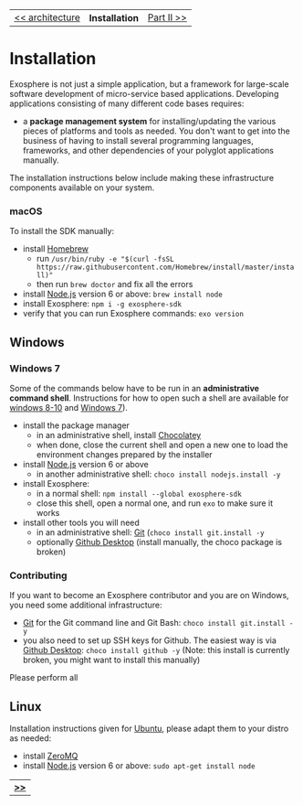 <table>
  <tr>
    <td><a href="02_architecture.md">&lt;&lt; architecture</a></td>
    <th>Installation</th>
    <td><a href="../part_2/readme.md">Part II &gt;&gt;</a></td>
  </tr>
</table>


# Installation

Exosphere is not just a simple application,
but a framework for large-scale software development of micro-service based applications.
Developing applications consisting of many different code bases requires:
* a __package management system__ for installing/updating the various pieces of platforms and tools as needed.
  You don't want to get into the business of having to install several programming languages,
  frameworks, and other dependencies of your polyglot applications manually.

The installation instructions below include
making these infrastructure components available on your system.

### macOS

To install the SDK manually:

* install [Homebrew](http://brew.sh)
  * run `/usr/bin/ruby -e "$(curl -fsSL https://raw.githubusercontent.com/Homebrew/install/master/install)"`
  * then run `brew doctor` and fix all the errors
* install [Node.js](https://nodejs.org) version 6 or above: `brew install node`
* install Exosphere: `npm i -g exosphere-sdk`
* verify that you can run Exosphere commands: `exo version`


## Windows

### Windows 7

Some of the commands below have to be run in an __administrative command shell__.
Instructions for how to open such a shell are available
for [windows 8-10](http://www.howtogeek.com/194041/how-to-open-the-command-prompt-as-administrator-in-windows-8.1)
and [Windows 7](http://www.howtogeek.com/howto/windows-vista/run-a-command-as-administrator-from-the-windows-vista-run-box)).

* install the package manager
  * in an administrative shell, install [Chocolatey](https://chocolatey.org/install)
  * when done, close the current shell and open a new one to load the environment changes prepared by the installer
* install [Node.js](http://nodejs.org) version 6 or above
  * in another administrative shell: `choco install nodejs.install -y`
* install Exosphere:
  * in a normal shell: `npm install --global exosphere-sdk`
  * close this shell, open a normal one, and run `exo` to make sure it works
* install other tools you will need
  * in an administrative shell: [Git](https://git-scm.com) (`choco install git.install -y`
  * optionally [Github Desktop](https://desktop.github.com) (install manually, the choco package is broken)


### Contributing

If you want to become an Exosphere contributor and you are on Windows,
you need some additional infrastructure:
* [Git](https://git-scm.com) for the Git command line and Git Bash: `choco install git.install -y`
* you also need to set up SSH keys for Github.
  The easiest way is via [Github Desktop](https://desktop.github.com): `choco install github -y`
  (Note: this install is currently broken, you might want to install this manually)

Please perform all



## Linux

Installation instructions given for [Ubuntu](http://www.ubuntu.com),
please adapt them to your distro as needed:
* install [ZeroMQ](http://zeromq.org)
* install [Node.js](https://nodejs.org) version 6 or above: `sudo apt-get install node`


<table>
  <tr>
    <td><a href="../part_2/readme.md"><b>&gt;&gt;</b></td>
  </tr>
</table>
